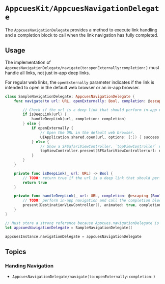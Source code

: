 # ``AppcuesKit/AppcuesNavigationDelegate``

The `AppcuesNavigationDelegate` provides a method to execute link handling and a completion block to call when the link navigation has fully completed.

## Usage

The implementation of ``AppcuesNavigationDelegate/navigate(to:openExternally:completion:)`` must handle all links, not just in-app deep links.

For regular web links, the `openExternally` parameter indicates if the link is intended to open in the default web browser or an in-app browser.

```swift
class SampleNavigationDelegate: AppcuesNavigationDelegate {
    func navigate(to url: URL, openExternally: Bool, completion: @escaping (Bool) -> Void) {

        // Check if the url is a deep link that should perform in-app navigation.
        if isDeepLink(url) {
            handleDeepLink(url, completion: completion)
        } else {
            if openExternally {
                // Open the URL in the default web browser.
                UIApplication.shared.open(url, options: [:]) { success in completion(success) }
            } else {
                // Show a SFSafariViewController. `topViewController` needs to be determined.
                topViewController.present(SFSafariViewController(url: url), animated: true) { completion(true) }
            }
        }
    }

    private func isDeepLink(_ url: URL) -> Bool {
        // TODO: return true if the url is a deep link that should perform in-app navigation.
        return true
    }

    private func handleDeepLink(_ url: URL, completion: @escaping (Bool) -> Void) {
        // TODO: perform in-app navigation and call the completion block once navigation is completed.
        present(DestinationViewController(), animated: true, completion: completion)
    }
}

// Must store a strong reference because Appcues.navigationDelegate is `weak`.
let appcuesNavigationDelegate = SampleNavigationDelegate()

appcuesInstance.navigationDelegate = appcuesNavigationDelegate
```

## Topics

### Handing Navigation

- ``AppcuesNavigationDelegate/navigate(to:openExternally:completion:)``
